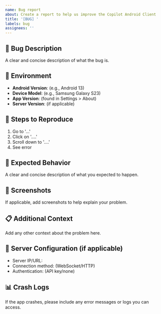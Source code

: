 ```yaml
---
name: Bug report
about: Create a report to help us improve the Copilot Android Client
title: '[BUG] '
labels: bug
assignees: ''
---
```


## 🐛 Bug Description
A clear and concise description of what the bug is.

## 📱 Environment
- **Android Version**: (e.g., Android 13)
- **Device Model**: (e.g., Samsung Galaxy S23)
- **App Version**: (found in Settings > About)
- **Server Version**: (if applicable)

## 🔄 Steps to Reproduce
1. Go to '...'
2. Click on '....'
3. Scroll down to '....'
4. See error

## 🎯 Expected Behavior
A clear and concise description of what you expected to happen.

## 📸 Screenshots
If applicable, add screenshots to help explain your problem.

## 📋 Additional Context
Add any other context about the problem here.

## 🔧 Server Configuration (if applicable)
- Server IP/URL:
- Connection method: (WebSocket/HTTP)
- Authentication: (API key/none)

## 📊 Crash Logs
If the app crashes, please include any error messages or logs you can access.